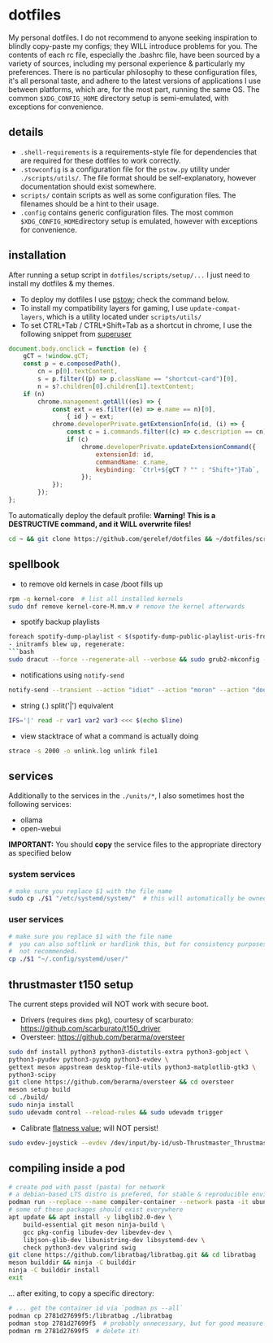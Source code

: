 # dotfiles

My personal dotfiles. I do not recommend to anyone seeking inspiration to blindly copy-paste my configs; they WILL introduce problems for you. The contents of each rc file, especially the .bashrc file, have been sourced by a variety of sources, including my personal experience & particularly my preferences.
There is no particular philosophy to these configuration files, it's all personal taste, and adhere to the latest versions of applications I use between platforms, which are, for the most part, running the same OS.
The common `$XDG_CONFIG_HOME` directory setup is semi-emulated, with exceptions for convenience.

## details

- `.shell-requirements` is a requirements-style file for dependencies that are required for these dotfiles to work correctly.
- `.stowconfig` is a configuration file for the `pstow.py` utility under `./scripts/utils/`. The file format should be self-explanatory, however documentation should exist somewhere.
- `scripts/` contain scripts as well as some configuration files. The filenames should be a hint to their usage.
- `.config` contains generic configuration files. The most common `$XDG_CONFIG_HOME`directory setup is emulated, however with exceptions for convenience.

## installation

After running a setup script in `dotfiles/scripts/setup/...` I just need to install my dotfiles & my themes.

- To deploy my dotfiles I use [pstow](https://github.com/gerelef/pstow); check the command below.
- To install my compatibility layers for gaming, I use `update-compat-layers`, which is a utility located under `scripts/utils/`
- To set CTRL+Tab / CTRL+Shift+Tab as a shortcut in chrome, I use the following snippet from [superuser](https://superuser.com/questions/104917/chrome-tab-ordering/1326712#1326712)

```js
document.body.onclick = function (e) {
    gCT = !window.gCT;
    const p = e.composedPath(),
        cn = p[0].textContent,
        s = p.filter((p) => p.className == "shortcut-card")[0],
        n = s?.children[0].children[1].textContent;
    if (n)
        chrome.management.getAll((es) => {
            const ext = es.filter((e) => e.name == n)[0],
                { id } = ext;
            chrome.developerPrivate.getExtensionInfo(id, (i) => {
                const c = i.commands.filter((c) => c.description == cn)[0];
                if (c)
                    chrome.developerPrivate.updateExtensionCommand({
                        extensionId: id,
                        commandName: c.name,
                        keybinding: `Ctrl+${gCT ? "" : "Shift+"}Tab`,
                    });
            });
        });
};
```

To automatically deploy the default profile:
**Warning! This is a DESTRUCTIVE command, and it WILL overwrite files!**

```bash
cd ~ && git clone https://github.com/gerelef/dotfiles && ~/dotfiles/scripts/functionz/pstow --source ~/dotfiles --target ~ --profile default --force --yes
```

## spellbook

- to remove old kernels in case /boot fills up
```bash
rpm -q kernel-core  # list all installed kernels
sudo dnf remove kernel-core-M.mm.v # remove the kernel afterwards
```

- spotify backup playlists

````bash
foreach spotify-dump-playlist < $(spotify-dump-public-playlist-uris-from-profile 'YOUR_PROFILE_URI_HERE')```
- initramfs blew up, regenerate:
```bash
sudo dracut --force --regenerate-all --verbose && sudo grub2-mkconfig -o /boot/grub2/grub.cfg
````

- notifications using `notify-send`

```bash
notify-send --transient --action "idiot" --action "moron" --action "doofus" Test 'hello world!'
```

- string (.) split('|') equivalent

```bash
IFS='|' read -r var1 var2 var3 <<< $(echo $line)
```

- view stacktrace of what a command is actually doing

```bash
strace -s 2000 -o unlink.log unlink file1
```

## services

Additionally to the services in the `./units/*`, I also sometimes host the following services:

- ollama
- open-webui

**IMPORTANT:** You should **copy** the service files to the appropriate directory as specified below

### system services

```bash
# make sure you replace $1 with the file name
sudo cp ./$1 "/etc/systemd/system/"  # this will automatically be owned by root
```

### user services

```bash
# make sure you replace $1 with the file name
#  you can also softlink or hardlink this, but for consistency purposes it is
#  not recommended.
cp ./$1 "~/.config/systemd/user/"
```

## thrustmaster t150 setup

The current steps provided will NOT work with secure boot.

- Drivers (requires `dkms` pkg), courtesy of scarburato:
  https://github.com/scarburato/t150_driver
- Oversteer:
  https://github.com/berarma/oversteer

```bash
sudo dnf install python3 python3-distutils-extra python3-gobject \
python3-pyudev python3-pyxdg python3-evdev \
gettext meson appstream desktop-file-utils python3-matplotlib-gtk3 \
python3-scipy
git clone https://github.com/berarma/oversteer && cd oversteer
meson setup build
cd ./build/
sudo ninja install
sudo udevadm control --reload-rules && sudo udevadm trigger
```

- Calibrate [flatness value](https://forum.scssoft.com/viewtopic.php?t=273373); will NOT persist!

```bash
sudo evdev-joystick --evdev /dev/input/by-id/usb-Thrustmaster_Thrustmaster_T150RS-event-joystick --d 0
```

## compiling inside a pod

```bash
# create pod with passt (pasta) for network
# a debian-based LTS distro is prefered, for stable & reproducible environments
podman run --replace --name compiler-container --network pasta -it ubuntu:20.04 /bin/bash
# some of these packages should exist everywhere
apt update && apt install -y libglib2.0-dev \
    build-essential git meson ninja-build \
    gcc pkg-config libudev-dev libevdev-dev \
    libjson-glib-dev libunistring-dev libsystemd-dev \
    check python3-dev valgrind swig
git clone https://github.com/libratbag/libratbag.git && cd libratbag
meson builddir && ninja -C builddir
ninja -C builddir install
exit
```

... after exiting, to copy a specific directory:

```bash
# ... get the container id via `podman ps --all`
podman cp 2781d27699f5:/libratbag ./libratbag
podman stop 2781d27699f5  # probably unnecessary, but for good measure
podman rm 2781d27699f5  # delete it!
```
